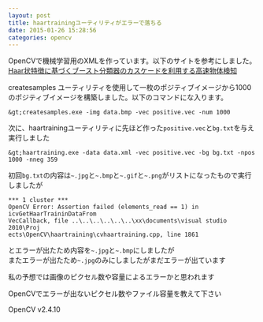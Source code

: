 ```yaml
---
layout: post
title: haartrainingユーティリティがエラーで落ちる
date: 2015-01-26 15:28:56
categories: opencv
---
```

<p>OpenCVで機械学習用のXMLを作っています。以下のサイトを参考にしました。<br>
<a href="http://www.wikihouse.com/penny/index.php?Haar%BE%F5%C6%C3%C4%A7%A4%CB%B4%F0%A4%C5%A4%AF%A5%D6%A1%BC%A5%B9%A5%C8%CA%AC%CE%E0%B4%EF%A4%CE%A5%AB%A5%B9%A5%B1%A1%BC%A5%C9%A4%F2%CD%F8%CD%D1%A4%B9%A4%EB%B9%E2%C2%AE%CA%AA%C2%CE%B8%A1%C3%CE#step3" rel="nofollow">Haar状特徴に基づくブースト分類器のカスケードを利用する高速物体検知</a></p>

<p>createsamples ユーティリティを使用して一枚のポジティブイメージから1000のポジティブイメージを構築しました。以下のコマンドにな入ります。</p>

```
&gt;createsamples.exe -img data.bmp -vec positive.vec -num 1000
```

<p>次に、haartrainingユーティリティに先ほど作った<code>positive.vec</code>と<code>bg.txt</code>を与え実行しました</p>

```
&gt;haartraining.exe -data data.xml -vec positive.vec -bg bg.txt -npos 1000 -nneg 359
```

<p>初回<code>bg.txt</code>の内容は<code>~.jpg</code>と<code>~.bmp</code>と<code>~.gif</code>と<code>~.png</code>がリストになったもので実行しましたが</p>

```
*** 1 cluster ***
OpenCV Error: Assertion failed (elements_read == 1) in icvGetHaarTraininDataFrom
VecCallback, file ..\..\..\..\..\..\xx\documents\visual studio 2010\Proj
ects\OpenCV\haartraining\cvhaartraining.cpp, line 1861
```

<p>とエラーが出たため内容を<code>~.jpg</code>と<code>~.bmp</code>にしましたが<br>
またエラーが出たため<code>~.jpg</code>のみにしましたがまだエラーが出ています</p>

<p>私の予想では画像のピクセル数や容量によるエラーかと思われます</p>

<p>OpenCVでエラーが出ないピクセル数やファイル容量を教えて下さい</p>

<p>OpenCV v2.4.10</p>
